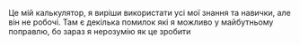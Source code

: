 Це мій калькулятор, я виріши використати усі мої знання та навички, але він не робочі. Там є декілька помилок які я можливо у майбутньому поправлю, бо зараз я нерозумію як це зробити

